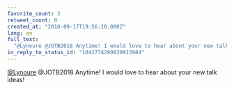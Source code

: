 ```yaml
---
favorite_count: 3
retweet_count: 0
created_at: "2018-09-17T19:56:10.000Z"
lang: en
full_text:
  "@Lynoure @JOTB2018 Anytime! I would love to hear about your new talk ideas!"
in_reply_to_status_id: "1041774299839913984"
---
```


[@Lynoure](https://twitter.com/Lynoure) @JOTB2018 Anytime! I would love to hear
about your new talk ideas!
